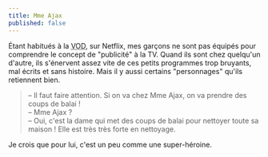 ```yaml
---
title: Mme Ajax
published: false
---
```


Étant habitués à la <abbr title="Video On Demand, Vidéo à la demande">VOD</abbr>, sur Netflix, mes garçons ne sont pas équipés pour comprendre le concept de "publicité" à la TV. Quand ils sont chez quelqu'un d'autre, ils s'énervent assez vite de ces petits programmes trop bruyants, mal écrits et sans histoire. Mais il y aussi certains "personnages" qu'ils retiennent bien.

<!-- more -->

> – Il faut faire attention. Si on va chez Mme Ajax, on va prendre des coups de balai !  
> – Mme Ajax ?  
> – Oui, c'est la dame qui met des coups de balai pour nettoyer toute sa maison ! Elle est très très forte en nettoyage.

Je crois que pour lui, c'est un peu comme une super-héroine.